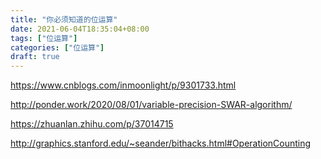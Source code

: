 ```yaml
---
title: "你必须知道的位运算"
date: 2021-06-04T18:35:04+08:00
tags: ["位运算"]
categories: ["位运算"]
draft: true
---
```



https://www.cnblogs.com/inmoonlight/p/9301733.html

http://ponder.work/2020/08/01/variable-precision-SWAR-algorithm/

https://zhuanlan.zhihu.com/p/37014715

http://graphics.stanford.edu/~seander/bithacks.html#OperationCounting
